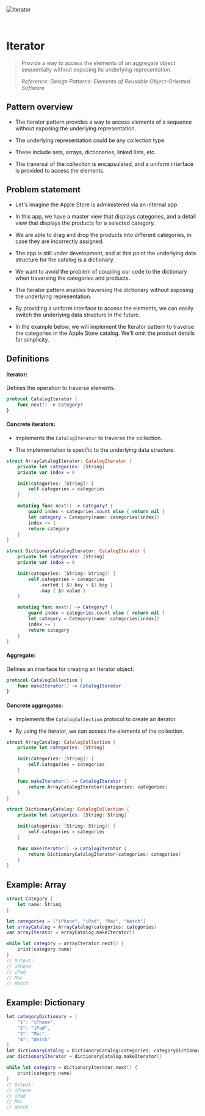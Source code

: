 ![Iterator](https://github.com/user-attachments/assets/12912e28-c814-4aed-b065-4409ac7ce7b5)

<br />

# Iterator

> Provide a way to access the elements of an aggregate object sequentially without exposing its underlying representation.
>
> _Reference: Design Patterns: Elements of Reusable Object-Oriented Software_

## Pattern overview

- The Iterator pattern provides a way to access elements of a sequence without exposing the underlying representation.

- The underlying representation could be any collection type.

- These include sets, arrays, dictionaries, linked lists, etc.

- The traversal of the collection is encapsulated, and a uniform interface is provided to access the elements.

## Problem statement

- Let's imagine the Apple Store is administered via an internal app.

- In this app, we have a master view that displays categories, and a detail view that displays the products for a selected category.

- We are able to drag and drop the products into different categories, in case they are incorrectly assigned.

- The app is still under development, and at this point the underlying data structure for the catalog is a dictionary.

- We want to avoid the problem of coupling our code to the dictionary when traversing the categories and products.

- The Iterator pattern enables traversing the dictionary without exposing the underlying representation.

- By providing a uniform interface to access the elements, we can easily switch the underlying data structure in the future.

- In the example below, we will implement the Iterator pattern to traverse the categories in the Apple Store catalog. We'll omit the product details for simplicity.

## Definitions

#### Iterator:

Defines the operation to traverse elements.


```swift
protocol CatalogIterator {
    func next() -> Category?
}
```

#### Concrete iterators:

- Implements the `CatalogIterator` to traverse the collection.

- The implementation is specific to the underlying data structure.

```swift
struct ArrayCatalogIterator: CatalogIterator {
    private let categories: [String]
    private var index = 0

    init(categories: [String]) {
        self.categories = categories
    }

    mutating func next() -> Category? {
        guard index < categories.count else { return nil }
        let category = Category(name: categories[index])
        index += 1
        return category
    }
}

struct DictionaryCatalogIterator: CatalogIterator {
    private let categories: [String]
    private var index = 0

    init(categories: [String: String]) {
        self.categories = categories
            .sorted { $0.key < $1.key }
            .map { $0.value }
    }

    mutating func next() -> Category? {
        guard index < categories.count else { return nil }
        let category = Category(name: categories[index])
        index += 1
        return category
    }
}
```

#### Aggregate:

Defines an interface for creating an Iterator object.

```swift
protocol CatalogCollection {
    func makeIterator() -> CatalogIterator
}
```

#### Concrete aggregates:

- Implements the `CatalogCollection` protocol to create an iterator.

- By using the iterator, we can access the elements of the collection.

```swift
struct ArrayCatalog: CatalogCollection {
    private let categories: [String]

    init(categories: [String]) {
        self.categories = categories
    }

    func makeIterator() -> CatalogIterator {
        return ArrayCatalogIterator(categories: categories)
    }
}

struct DictionaryCatalog: CatalogCollection {
    private let categories: [String: String]

    init(categories: [String: String]) {
        self.categories = categories
    }

    func makeIterator() -> CatalogIterator {
        return DictionaryCatalogIterator(categories: categories)
    }
}
```

## Example: Array

```swift
struct Category {
    let name: String
}

let categories = ["iPhone", "iPad", "Mac", "Watch"]
let arrayCatalog = ArrayCatalog(categories: categories)
var arrayIterator = arrayCatalog.makeIterator()

while let category = arrayIterator.next() {
    print(category.name)
}
// Output:
// iPhone
// iPad
// Mac
// Watch
```

## Example: Dictionary

```swift
let categoryDictionary = [
    "1": "iPhone",
    "2": "iPad",
    "3": "Mac",
    "4": "Watch"
]
let dictionaryCatalog = DictionaryCatalog(categories: categoryDictionary)
var dictionaryIterator = dictionaryCatalog.makeIterator()

while let category = dictionaryIterator.next() {
    print(category.name)
}
// Output:
// iPhone
// iPad
// Mac
// Watch
```
